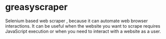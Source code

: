# greasyscraper
Selenium based web scraper , because it can automate web browser interactions. It can be useful when the website you want to scrape requires JavaScript execution or when you need to interact with a website as a user. 
